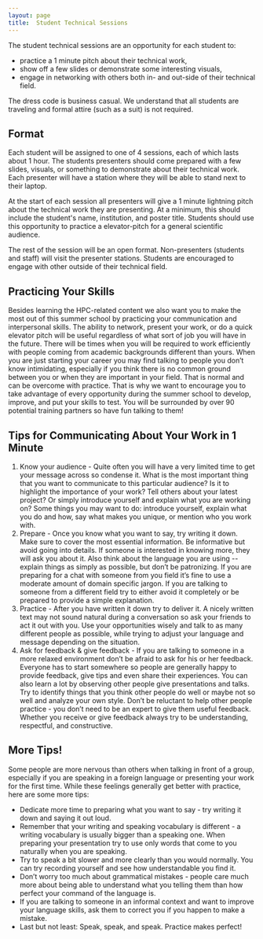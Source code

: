 ```yaml
---
layout: page
title:  Student Technical Sessions
---
```


The student technical sessions are an opportunity for each student to:
- practice a 1 minute pitch about their technical work,
- show off a few slides or demonstrate some interesting visuals,
- engage in networking with others both in- and out-side of their technical field.

The dress code is business casual.
We understand that all students are traveling and formal attire (such as a suit) is not required.

## Format

Each student will be assigned to one of 4 sessions, each of which lasts about 1 hour.
The students presenters should come prepared with a few slides, visuals, or something to demonstrate about their technical work.
Each presenter will have a station where they will be able to stand next to their laptop.

At the start of each session all presenters will give a 1 minute lightning pitch about the technical work they are presenting.
At a minimum, this should include the student's name, institution, and poster title.
Students should use this opportunity to practice a elevator-pitch for a general scientific audience.

The rest of the session will be an open format.
Non-presenters (students and staff) will visit the presenter stations.
Students are encouraged to engage with other outside of their technical field.

## Practicing Your Skills

Besides learning the HPC-related content we also want you to make the most out of this summer school by practicing your communication and interpersonal skills.
The ability to network, present your work, or do a quick elevator pitch will be useful regardless of what sort of job you will have in the future.
There will be times when you will be required to work efficiently with people coming from academic backgrounds different than yours.
When you are just starting your career you may find talking to people you don’t know intimidating, especially if you think there is no common ground between you or when they are important in your field.
That is normal and can be overcome with practice.
That is why we want to encourage you to take advantage of every opportunity during the summer school to develop, improve, and put your skills to test.
You will be surrounded by over 90 potential training partners so have fun talking to them!

## Tips for Communicating About Your Work in 1 Minute

1. Know your audience -
   Quite often you will have a very limited time to get your message across so condense it.
   What is the most important thing that you want to communicate to this particular audience?
   Is it to highlight the importance of your work?
   Tell others about your latest project?
   Or simply introduce yourself and explain what you are working on?
   Some things you may want to do: introduce yourself, explain what you do and how, say what makes you unique, or mention who you work with.
2. Prepare -
   Once you know what you want to say, try writing it down.
   Make sure to cover the most essential information.
   Be informative but avoid going into details.
   If someone is interested in knowing more, they will ask you about it.
   Also think about the language you are using -- explain things as simply as possible, but don’t be patronizing.
   If you are preparing for a chat with someone from you field it’s fine to use a moderate amount of domain specific jargon.
   If you are talking to someone from a different field try to either avoid it completely or be prepared to provide a simple explanation.
3. Practice -
   After you have written it down try to deliver it.
   A nicely written text may not sound natural during a conversation so ask your friends to act it out with you.
   Use your opportunities wisely and talk to as many different people as possible, while trying to adjust your language and message depending on the situation.
4. Ask for feedback & give feedback -
   If you are talking to someone in a more relaxed environment don’t be afraid to ask for his or her feedback.
   Everyone has to start somewhere so people are generally happy to provide feedback, give tips and even share their experiences.
   You can also learn a lot by observing other people give presentations and talks.
   Try to identify things that you think other people do well or maybe not so well and analyze your own style.
   Don’t be reluctant to help other people practice - you don’t need to be an expert to give them useful feedback.
   Whether you receive or give feedback always try to be understanding, respectful, and constructive.

## More Tips!

Some people are more nervous than others when talking in front of a group, especially if you are speaking in a foreign language or presenting your work for the first time.
While these feelings generally get better with practice, here are some more tips:

- Dedicate more time to preparing what you want to say - try writing it down and saying it out loud.
- Remember that your writing and speaking vocabulary is different - a writing vocabulary is usually bigger than a speaking one.
  When preparing your presentation try to use only words that come to you naturally when you are speaking.
- Try to speak a bit slower and more clearly than you would normally.
  You can try recording yourself and see how understandable you find it.
- Don’t worry too much about grammatical mistakes - people care much more about being able to understand what you telling them than how perfect your command of the language is.
- If you are talking to someone in an informal context and want to improve your language skills, ask them to correct you if you happen to make a mistake.
- Last but not least: Speak, speak, and speak.
  Practice makes perfect!
